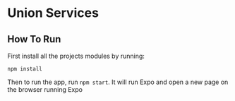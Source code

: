 # Union Services

## How To Run

First install all the projects modules by running:

```
npm install
```

Then to run the app, run `npm start`. It will run Expo and open a new page on the browser running Expo
